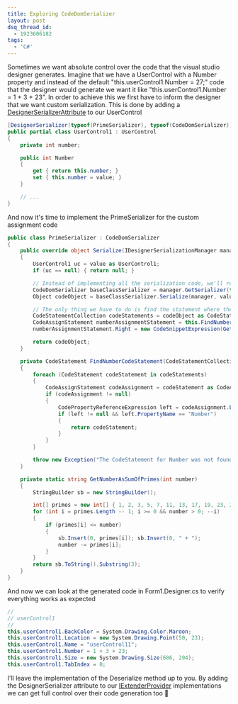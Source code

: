 ```yaml
---
title: Exploring CodeDomSerializer
layout: post
dsq_thread_id:
  - 1923606182
tags:
  - 'C#'
---
```

Sometimes we want absolute control over the code that the visual studio designer generates. Imagine that we have a UserControl with a Number property and instead of the default "this.userControl1.Number = 27;" code that the designer would generate we want it like "this.userControl1.Number = 1 + 3 + 23". In order to achieve this we first have to inform the designer that we want custom serialization. This is done by adding a [DesignerSerializerAttribute](http://msdn2.microsoft.com/en-us/library/system.componentmodel.design.serialization.designerserializerattribute.aspx) to our UserControl

```csharp
[DesignerSerializer(typeof(PrimeSerializer), typeof(CodeDomSerializer))]
public partial class UserControl1 : UserControl
{
	private int number;

	public int Number
	{
		get { return this.number; }
		set { this.number = value; }
	}

	// ...
}
```

And now it's time to implement the PrimeSerializer for the custom assignment code

```csharp
public class PrimeSerializer : CodeDomSerializer
{
	public override object Serialize(IDesignerSerializationManager manager, object value)
	{
		UserControl1 uc = value as UserControl1;
		if (uc == null) { return null; }

		// Instead of implementing all the serialization code, we'll rely on the implementation of the baseclass, namely UserControl
		CodeDomSerializer baseClassSerializer = manager.GetSerializer(typeof(UserControl1).BaseType, typeof(CodeDomSerializer)) as CodeDomSerializer;
		Object codeObject = baseClassSerializer.Serialize(manager, value);

		// The only thing we have to do is find the statement where the assigment to the Number property is made, and replace that...
		CodeStatementCollection codeStatements = codeObject as CodeStatementCollection;
		CodeAssignStatement numberAssignmentStatement = this.FindNumberCodeStatement(codeStatements) as CodeAssignStatement;
		numberAssignmentStatement.Right = new CodeSnippetExpression(GetNumberAsSumOfPrimes(uc.Number));

		return codeObject;
	}

	private CodeStatement FindNumberCodeStatement(CodeStatementCollection codeStatements)
	{
		foreach (CodeStatement codeStatement in codeStatements)
		{
			CodeAssignStatement codeAssignment = codeStatement as CodeAssignStatement;
			if (codeAssignment != null)
			{
				CodePropertyReferenceExpression left = codeAssignment.Left as CodePropertyReferenceExpression;
				if (left != null && left.PropertyName == "Number")
				{
					return codeStatement;
				}
			}
		}

		throw new Exception("The CodeStatement for Number was not found");
	}

	private static string GetNumberAsSumOfPrimes(int number)
	{
		StringBuilder sb = new StringBuilder();

		int[] primes = new int[] { 1, 2, 3, 5, 7, 11, 13, 17, 19, 23, 29, 31, 37, 41, 43, 47, 53, 59, 61, 67, 71, 73, 79, 83, 89, 97, 101 };
		for (int i = primes.Length -- 1; i >= 0 && number > 0; --i)
		{
			if (primes[i] <= number) 
			{ 
				sb.Insert(0, primes[i]); sb.Insert(0, " + "); 
				number -= primes[i]; 
			} 
		} 
		return sb.ToString().Substring(3); 
	} 
}
``` 

And now we can look at the generated code in Form1.Designer.cs to verify everything works as expected

```csharp
//
// userControl1
//
this.userControl1.BackColor = System.Drawing.Color.Maroon;
this.userControl1.Location = new System.Drawing.Point(50, 23);
this.userControl1.Name = "userControl11";
this.userControl1.Number = 1 + 3 + 23;
this.userControl1.Size = new System.Drawing.Size(686, 294);
this.userControl1.TabIndex = 0;
```

I'll leave the implementation of the Deserialize method up to you. By adding the DesignerSerializer attribute to our [IExtenderProvider](http://msdn2.microsoft.com/en-us/library/system.componentmodel.iextenderprovider.aspx) implementations we can get full control over their code generation too 🙂
